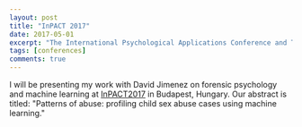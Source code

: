 ```yaml
---
layout: post
title: "InPACT 2017"
date: 2017-05-01
excerpt: "The International Psychological Applications Conference and Trends, in Budapest, Hungary."
tags: [conferences]
comments: true
---
```


I will be presenting my work with David Jimenez on forensic psychology and machine learning at [InPACT2017](http://inpact-psychologyconference.org/2017/) in Budapest, Hungary. Our abstract is titled: "Patterns of abuse: profiling child sex abuse cases using machine learning."


